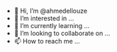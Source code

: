 - 👋 Hi, I’m @ahmedellouze
- 👀 I’m interested in ...
- 🌱 I’m currently learning ...
- 💞️ I’m looking to collaborate on ...
- 📫 How to reach me ...

<!---
ahmedellouze/ahmedellouze is a ✨ special ✨ repository because its `README.md` (this file) appears on your GitHub profile.
You can click the Preview link to take a look at your changes.
--->
